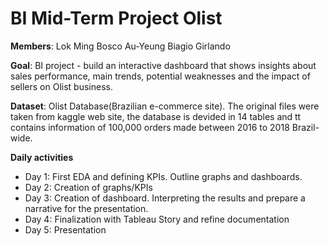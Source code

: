 # BI Mid-Term Project Olist





**Members**:
Lok Ming Bosco Au-Yeung
Biagio Girlando

**Goal**:
BI project - build an interactive dashboard that shows insights about sales performance, main trends, potential weaknesses and the impact of sellers on Olist business. 

**Dataset**:
Olist Database(Brazilian e-commerce site). The original files were taken from kaggle web site, the database is devided in 14 tables and tt contains information of 100,000 orders made between 2016 to 2018 Brazil-wide.

**Daily activities**
- Day 1:
First EDA and defining KPIs. Outline graphs and dashboards.
- Day 2:
Creation of graphs/KPIs
- Day 3:
Creation of dashboard. Interpreting the results and prepare a narrative for the presentation.
- Day 4:
Finalization with Tableau Story and refine documentation
- Day 5:
Presentation

